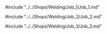 #include "../../Shops/Welding/Job_1/Job_1.md"

#include "../../Shops/Welding/Job_2/Job_2.md"

#include "../../Shops/Welding/Job_3/Job_3.md"
